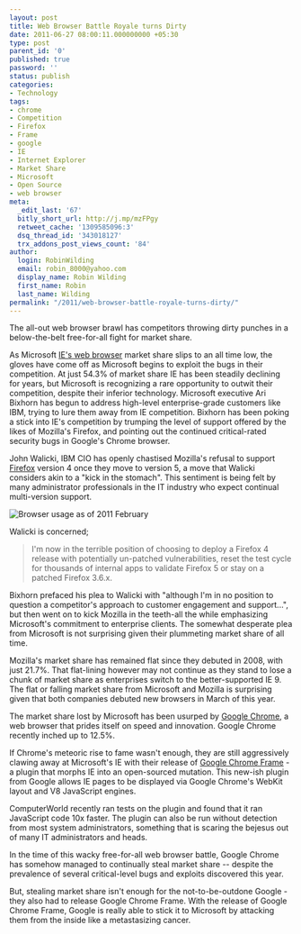 ```yaml
---
layout: post
title: Web Browser Battle Royale turns Dirty
date: 2011-06-27 08:00:11.000000000 +05:30
type: post
parent_id: '0'
published: true
password: ''
status: publish
categories:
- Technology
tags:
- chrome
- Competition
- Firefox
- Frame
- google
- IE
- Internet Explorer
- Market Share
- Microsoft
- Open Source
- web browser
meta:
  _edit_last: '67'
  bitly_short_url: http://j.mp/mzFPgy
  retweet_cache: '1309585096:3'
  dsq_thread_id: '343018127'
  trx_addons_post_views_count: '84'
author:
  login: RobinWilding
  email: robin_8000@yahoo.com
  display_name: Robin Wilding
  first_name: Robin
  last_name: Wilding
permalink: "/2011/web-browser-battle-royale-turns-dirty/"
---
```

<p>The all-out web browser brawl has competitors throwing dirty punches in a below-the-belt free-for-all fight for market share.</p>
<p>As Microsoft <a href="http://windows.microsoft.com/en-US/internet-explorer/products/ie/home">IE's web browser</a> market share slips to an all time low, the gloves have come off as Microsoft begins to exploit the bugs in their competition. At just 54.3% of market share IE has been steadily declining for years, but Microsoft is recognizing a rare opportunity to outwit their competition, despite their inferior technology. Microsoft executive Ari Bixhorn has begun to  address high-level enterprise-grade customers like IBM, trying to lure them away from IE competition. Bixhorn has been poking a stick into IE's competition by trumping the level of support offered by the likes of Mozilla's Firefox, and pointing out the continued critical-rated security bugs in Google's Chrome browser.</p>
<p>John Walicki, IBM CIO has openly chastised Mozilla's refusal to support <a href="http://www.mozilla.com/firefox/">Firefox</a> version 4 once they move to version 5, a move that Walicki considers akin to a "kick in the stomach". This sentiment is being felt by many administrator professionals in the IT industry who expect continual multi-version support.</p>

<p><img src="/static/2011/06/browser-usage-chart-feb-2011.jpg" alt="Browser usage as of 2011 February" /></p>
<p>Walicki is concerned;</p>
<blockquote><p>I'm now in the terrible position of choosing to deploy a Firefox 4 release with potentially un-patched vulnerabilities, reset the test cycle for thousands of internal apps to validate Firefox 5 or stay on a patched Firefox 3.6.x.</p></blockquote>
<p>Bixhorn prefaced his plea to Walicki with "although I'm in no position to question a competitor's approach to customer engagement and support...", but then went on to kick Mozilla in the teeth-all the while emphasizing Microsoft's commitment to enterprise clients. The somewhat desperate plea from Microsoft is not surprising given their plummeting market share of all time. </p>
<p>Mozilla's market share has remained flat since they debuted in 2008, with just 21.7%. That flat-lining however may not continue as they stand to lose a chunk of market share as enterprises switch to the better-supported IE 9. The flat or falling market share from Microsoft and Mozilla is surprising given that both companies debuted new browsers in March of this year. </p>
<p>The market share lost by Microsoft has been usurped by <a href="http://www.google.com/chrome/">Google Chrome</a>, a web browser that prides itself on speed and innovation. Google Chrome recently inched up to 12.5%.</p>
<p>If Chrome's meteoric rise to fame wasn't enough, they are still aggressively clawing away at Microsoft's IE with their release of <a href="http://code.google.com/chrome/chromeframe/">Google Chrome Frame</a> - a plugin that morphs IE into an open-sourced mutation. This new-ish plugin from Google allows IE pages to be displayed via Google Chrome's WebKit layout and V8 JavaScript engines. </p>
<p>ComputerWorld recently ran tests on the plugin and found that it ran JavaScript code 10x faster. The plugin can also be run without detection from most system administrators, something that is scaring the bejesus out of many IT administrators and heads. </p>
<p>In the time of this wacky free-for-all web browser battle, Google Chrome has somehow managed to continually steal market share -- despite the prevalence of several critical-level bugs and exploits discovered this year. </p>
<p>But, stealing market share isn't enough for the not-to-be-outdone Google - they also had to release Google Chrome Frame. With the release of Google Chrome Frame, Google is really able to stick it to Microsoft by attacking them from the inside like a metastasizing cancer.</p>
